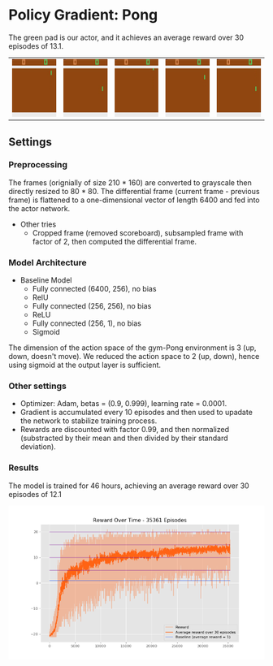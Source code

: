 # Policy Gradient: Pong

The green pad is our actor, and it achieves an average reward over 30 episodes of 13.1.

||||||
|---|---|---|---|---|
|![Game 1](./results/videos/play1.gif)|![Game 2](./results/videos/play2.gif)|![Game 3](./results/videos/play3.gif)|![Game 4](./results/videos/play4.gif)|![Game 5](./results/videos/play5.gif)|

## Settings
### Preprocessing
The frames (orignially of size 210 * 160) are converted to grayscale then directly resized to 80 * 80. The differential frame (current frame - previous frame) is flattened to a one-dimensional vector of length 6400 and fed into the actor network.
- Other tries
    - Cropped frame (removed scoreboard), subsampled frame with factor of 2, then computed the differential frame.

### Model Architecture
- Baseline Model
    - Fully connected (6400, 256), no bias
    - RelU
    - Fully connected (256, 256), no bias
    - ReLU
    - Fully connected (256, 1), no bias
    - Sigmoid

The dimension of the action space of the gym-Pong environment is 3 (up, down, doesn't move). We reduced the action space to 2 (up, down), hence using sigmoid at the output layer is sufficient.
### Other settings
- Optimizer: Adam, betas = (0.9, 0.999), learning rate = 0.0001.
- Gradient is accumulated every 10 episodes and then used to upadate the network to stabilize training process.
- Rewards are discounted with factor 0.99, and then normalized (substracted by their mean and then divided by their standard deviation).
### Results

The model is trained for 46 hours, achieving an average reward over 30 episodes of 12.1

![Rewards](./results/reward.png)